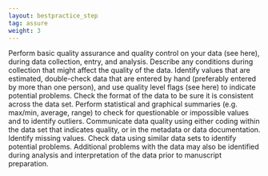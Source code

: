 ```yaml
---
layout: bestpractice_step
tag: assure
weight: 3
---
```


Perform basic quality assurance and quality control on your data (see here), during data collection, entry, and analysis. Describe any conditions during collection that might affect the quality of the data. Identify values that are estimated, double-check data that are entered by hand (preferably entered by more than one person), and use quality level flags (see here) to indicate potential problems. Check the format of the data to be sure it is consistent across the data set. Perform statistical and graphical summaries (e.g. max/min, average, range) to check for questionable or impossible values and to identify outliers. Communicate data quality using either coding within the data set that indicates quality, or in the metadata or data documentation. Identify missing values. Check data using similar data sets to identify potential problems. Additional problems with the data may also be identified during analysis and interpretation of the data prior to manuscript preparation.
